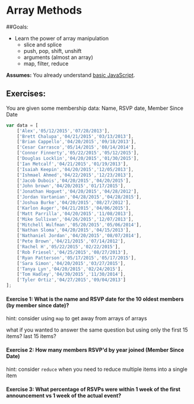 # Array Methods

##Goals: 
- Learn the power of array manipulation 
	- slice and splice
	- push, pop, shift, unshift
	- arguments (almost an array)
	- map, filter, reduce

**Assumes:** You already understand [basic JavaScript](new-to-js.md). 

## Exercises: 
You are given some membership data: Name, RSVP date, Member Since Date
```js 
var data = [
    ['Alex','05/12/2015','07/28/2013'],
    ['Brett Chalupa','04/21/2015','03/13/2013'],
    ['Brian Cappello','04/20/2015','09/18/2013'],
    ['Cesar Carrasco','05/14/2015','08/14/2014'],
    ['Connor Finnerty','05/22/2015','05/12/2015'],
    ['Douglas Locklin','04/20/2015','01/30/2015'],
    ['Ian Metcalf','04/21/2015','01/19/2013'],
    ['Isaiah Keepin','04/20/2015','12/05/2013'],
    ['Ishmael Ahmed','04/22/2015','12/23/2013'],
    ['Jacob Dubois','04/20/2015','04/20/2015'],
    ['John brown','04/20/2015','01/17/2015'],
    ['Jonathan Hoguet','04/20/2015','04/28/2012'],
    ['Jordan Vartanian','04/28/2015','04/28/2015'],
    ['Joshua Burke','04/20/2015','08/27/2012'],
    ['Karlon Auger','04/21/2015','04/06/2015'],
    ['Matt Parrilla','04/20/2015','11/08/2013'],
    ['Mike Sullivan','04/26/2015','12/07/2013'],
    ['Mitchell Wulfman','05/20/2015','05/06/2014'],
    ['Nathan Sloma','04/20/2015','04/15/2013'],
    ['Nathaniel Jordan','04/20/2015','08/07/2014'],
    ['Pete Brown','04/21/2015','07/14/2012'],
    ['Rachel H','05/22/2015','02/22/2015'],
    ['Rob Friesel','04/25/2015','08/27/2013'],
    ['Ryan Patterson','05/17/2015','05/17/2015'],
    ['Sara Simon','04/20/2015','03/27/2015'],
    ['Tanya Lyn','04/20/2015','02/24/2015'],
    ['Tom Hadley','04/30/2015','11/30/2014'],
    ['Tyler Ortiz','04/27/2015','09/04/2013']
];
```

#### Exercise 1: What is the name and RSVP date for the 10 oldest members (by member since date)?

hint: consider using `map` to get away from arrays of arrays

what if you wanted to answer the same question but using only the first 15 items? last 15 items?

#### Exercise 2: How many members RSVP'd by year joined (Member Since Date)

hint: consider `reduce` when you need to reduce multiple items into a single item

#### Exercise 3: What percentage of RSVPs were within 1 week of the first announcement vs 1 week of the actual event?


